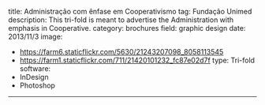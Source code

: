 title: Administração com ênfase em Cooperativismo
tag: Fundação Unimed
description: This tri-fold is meant to advertise the Administration with emphasis in Cooperative.
category: brochures
field: graphic design
date: 2013/11/3
image:
- https://farm6.staticflickr.com/5630/21243207098_8058113545
- https://farm1.staticflickr.com/711/21420101232_fc87e02d7f
type: Tri-fold
software:
- InDesign
- Photoshop
---

